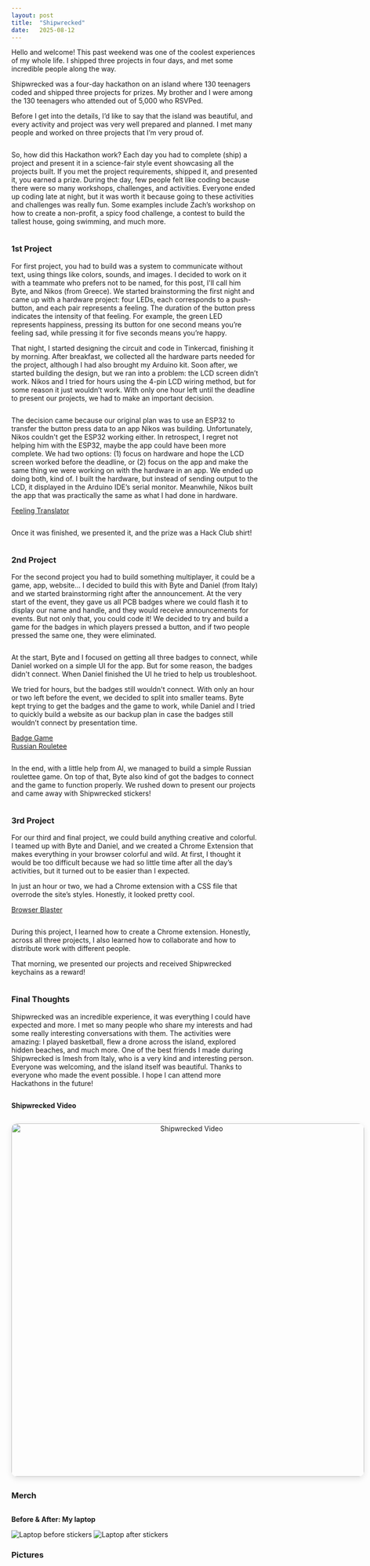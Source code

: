 ```yaml
---
layout: post
title:  "Shipwrecked"
date:   2025-08-12
---
```


<p class="intro"><span class="dropcap">H</span>ello and welcome! This past weekend was one of the coolest experiences of my whole life. I shipped three projects in four days, and met some incredible people along the way.</p>

Shipwrecked was a four-day hackathon on an island where 130 teenagers coded and shipped three projects for prizes. My brother and I were among the 130 teenagers who attended out of 5,000 who RSVPed.

Before I get into the details, I’d like to say that the island was beautiful, and every activity and project was very well prepared and planned. I met many people and worked on three projects that I’m very proud of.

<img src="/assets/img/shipwrecked/hackathon/friends-1.jpg" alt=""><br>
<img src="/assets/img/shipwrecked/hackathon/friends-2.jpg" alt=""><br>
<img src="/assets/img/shipwrecked/hackathon/dock.jpg" alt=""><br>

So, how did this Hackathon work? Each day you had to complete (ship) a project and present it in a science-fair style event showcasing all the projects built. If you met the project requirements, shipped it, and presented it, you earned a prize. During the day, few people felt like coding because there were so many workshops, challenges, and activities. Everyone ended up coding late at night, but it was worth it because going to these activities and challenges was really fun. Some examples include Zach’s workshop on how to create a non-profit, a spicy food challenge, a contest to build the tallest house, going swimming, and much more.

<img src="/assets/img/shipwrecked/hackathon/basketball.jpg" alt=""><br>
<img src="/assets/img/shipwrecked/hackathon/tower.jpg" alt=""><br>

### 1st Project

For first project, you had to build was a system to communicate without text, using things like colors, sounds, and images. I decided to work on it with a teammate who prefers not to be named, for this post, I'll call him Byte, and Nikos (from Greece). We started brainstorming the first night and came up with a hardware project: four LEDs, each corresponds to a push-button, and each pair represents a feeling. The duration of the button press indicates the intensity of that feeling. For example, the green LED represents happiness, pressing its button for one second means you’re feeling sad, while pressing it for five seconds means you’re happy.

That night, I started designing the circuit and code in Tinkercad, finishing it by morning. After breakfast, we collected all the hardware parts needed for the project, although I had also brought my Arduino kit. Soon after, we started building the design, but we ran into a problem: the LCD screen didn’t work. Nikos and I tried for hours using the 4-pin LCD wiring method, but for some reason it just wouldn’t work. With only one hour left until the deadline to present our projects, we had to make an important decision.

<img src="/assets/img/shipwrecked/hackathon/feeling-translator.png" alt=""><br>

The decision came because our original plan was to use an ESP32 to transfer the button press data to an app Nikos was building. Unfortunately, Nikos couldn't get the ESP32 working either. In retrospect, I regret not helping him with the ESP32, maybe the app could have been more complete. We had two options: (1) focus on hardware and hope the LCD screen worked before the deadline, or (2) focus on the app and make the same thing we were working on with the hardware in an app. We ended up doing both, kind of. I built the hardware, but instead of sending output to the LCD, it displayed in the Arduino IDE’s serial monitor. Meanwhile, Nikos built the app that was practically the same as what I had done in hardware.

<a href="https://github.com/Nikos1508/Translator">Feeling Translator</a><br>

<img src="/assets/img/shipwrecked/hackathon/1st-project.jpg" alt=""><br>

Once it was finished, we presented it, and the prize was a Hack Club shirt!

<img src="/assets/img/shipwrecked/hackathon/merch/shirt.jpg" alt=""><br>

### 2nd Project

For the second project you had to build something multiplayer, it could be a game, app, website... I decided to build this with Byte and Daniel (from Italy) and we started brainstorming right after the announcement. At the very start of the event, they gave us all PCB badges where we could flash it to display our name and handle, and they would receive announcements for events. But not only that, you could code it! We decided to try and build a game for the badges in which players pressed a button, and if two people pressed the same one, they were eliminated.

<img src="/assets/img/shipwrecked/hackathon/merch/badge.jpg" alt=""><br>

At the start, Byte and I focused on getting all three badges to connect, while Daniel worked on a simple UI for the app. But for some reason, the badges didn't connect. When Daniel finished the UI he tried to help us troubleshoot.

We tried for hours, but the badges still wouldn't connect. With only an hour or two left before the event, we decided to split into smaller teams. Byte kept trying to get the badges and the game to work, while Daniel and I tried to quickly build a website as our backup plan in case the badges still wouldn’t connect by presentation time.

<a href="https://github.com/v1ctorio/badge-game">Badge Game</a><br>
<a href="https://github.com/danielscos/russian-roulette">Russian Rouletee</a><br>

<img src="/assets/img/shipwrecked/hackathon/2nd-project.jpg" alt=""><br>

In the end, with a little help from AI, we managed to build a simple Russian roulettee game. On top of that, Byte also kind of got the badges to connect and the game to function properly. We rushed down to present our projects and came away with Shipwrecked stickers!

<img src="/assets/img/shipwrecked/hackathon/merch/stickers.jpg" alt=""><br>

### 3rd Project

For our third and final project, we could build anything creative and colorful. I teamed up with Byte and Daniel, and we created a Chrome Extension that makes everything in your browser colorful and wild. At first, I thought it would be too difficult because we had so little time after all the day’s activities, but it turned out to be easier than I expected.

In just an hour or two, we had a Chrome extension with a CSS file that overrode the site’s styles. Honestly, it looked pretty cool.

<a href="https://github.com/danielscos/browser-blaster">Browser Blaster</a><br>

<img src="/assets/img/shipwrecked/hackathon/3rd-project.png" alt=""><br>

During this project, I learned how to create a Chrome extension.
Honestly, across all three projects, I also learned how to collaborate and how to distribute work with different people.

That morning, we presented our projects and received Shipwrecked keychains as a reward!

<img src="/assets/img/shipwrecked/hackathon/merch/keychain.jpg" alt=""><br>

### Final Thoughts

Shipwrecked was an incredible experience, it was everything I could have expected and more. I met so many people who share my interests and had some really interesting conversations with them. The activities were amazing: I played basketball, flew a drone across the island, explored hidden beaches, and much more. One of the best friends I made during Shipwrecked is Imesh from Italy, who is a very kind and interesting person. Everyone was welcoming, and the island itself was beautiful. Thanks to everyone who made the event possible. I hope I can attend more Hackathons in the future!

<img src="/assets/img/shipwrecked/hackathon/group-photo.JPG" alt=""><br>

<p><strong>Shipwrecked Video</strong></p>

<div style="text-align: center; margin: 2em 0;">
  <a href="https://www.youtube.com/watch?v=uXWMr0gdLJA" target="_blank" style="display: inline-block; border-radius: 12px; box-shadow: 0 4px 12px rgba(0,0,0,0.1); overflow: hidden;">
    <img src="https://img.youtube.com/vi/uXWMr0gdLJA/0.jpg" alt="Shipwrecked Video" style="width: 720px; max-width: 100%; display: block;">
  </a>
</div>

### Merch

<img src="/assets/img/shipwrecked/hackathon/merch/t-shirt.jpg" alt=""><br>
<img src="/assets/img/shipwrecked/hackathon/merch/extra-stickers.jpg" alt=""><br>
<img src="/assets/img/shipwrecked/hackathon/merch/light.jpg" alt=""><br>
<img src="/assets/img/shipwrecked/hackathon/merch/small-light.jpg" alt=""><br>
<img src="/assets/img/shipwrecked/hackathon/merch/map.jpg" alt=""><br>
<img src="/assets/img/shipwrecked/hackathon/merch/map-open.jpg" alt=""><br>

<p><strong>Before & After: My laptop</strong></p>

<img src="/assets/img/shipwrecked/hackathon/merch/computer-without-stickers.jpg" alt="Laptop before stickers">
<img src="/assets/img/shipwrecked/hackathon/merch/computer-with-stickers-2.jpg" alt="Laptop after stickers">

### Pictures

<img src="/assets/img/shipwrecked/hackathon/meetup.jpg" alt=""><br>
<img src="/assets/img/shipwrecked/hackathon/ferry.jpg" alt=""><br>
<img src="/assets/img/shipwrecked/hackathon/airplane.jpg" alt=""><br>
<img src="/assets/img/shipwrecked/hackathon/campfire.jpg" alt=""><br>
<img src="/assets/img/shipwrecked/hackathon/zach.jpg" alt=""><br>
<img src="/assets/img/shipwrecked/hackathon/island.jpg" alt=""><br>
<img src="/assets/img/shipwrecked/hackathon/sunny.jpg" alt=""><br>
<img src="/assets/img/shipwrecked/hackathon/view.jpg" alt=""><br>
<img src="/assets/img/shipwrecked/hackathon/sunny-boston.jpg" alt=""><br>
<img src="/assets/img/shipwrecked/hackathon/boston-sunset.jpg" alt=""><br>
<img src="/assets/img/shipwrecked/hackathon/boston-night.jpg" alt=""><br>
